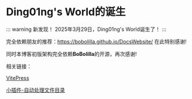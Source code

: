 # Ding01ng's World的诞生

::: warning 新发现！
2025年3月29日，Ding01ng's World诞生了！
:::

完全依赖朋友的推荐：https://bobolilla.github.io/DocsWebsite/
在此特别感谢!

同时本博客初版架构完全依赖**BoBolilla**的开源，再次感谢!



相关链接：

[VitePress](https://vitepress.dev/zh/)

[小插件-自动处理文件目录](https://iflowers.site/%E7%AC%94%E8%AE%B0/%E8%BF%81%E7%A7%BB%E8%BF%87%E7%A8%8B.html)



